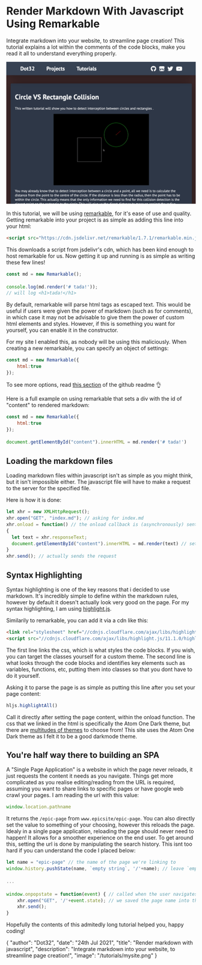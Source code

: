 # Render Markdown With Javascript Using Remarkable

Integrate markdown into your website, to streamline page creation! This tutorial explains a lot within the comments of the code blocks, make you read it all to understand everything properly.

![thumb.png](/tutorials/render-markdown-with-javascript/thumb.png)

In this tutorial, we will be using [remarkable](https://github.com/jonschlinkert/remarkable), for it's ease of use and quality. Getting remarkable into your project is as simple as adding this line into your html:
```html
<script src="https://cdn.jsdelivr.net/remarkable/1.7.1/remarkable.min.js"></script>
```
This downloads a script from jsdelivr's cdn, which has been kind enough to host remarkable for us. Now getting it up and running is as simple as writing these few lines!
```js
const md = new Remarkable();

console.log(md.render('# tada!'));
// will log <h1>tada!</h1>
```

By default, remarkable will parse html tags as escaped text. This would be useful if users were given the power of markdown (such as for comments), in which case it may not be advisable to give them the power of custom html elements and styles. However, if this is something you want for yourself, you can enable it in the constructor.

For my site I enabled this, as nobody will be using this maliciously. When creating a new remarkable, you can specify an object of settings:
```js
const md = new Remarkable({
	html:true
});
```
To see more options, read [this section](https://github.com/jonschlinkert/remarkable#options) of the github readme 👌 

Here is a full example on using remarkable that sets a div with the id of "content" to rendered markdown:
```js
const md = new Remarkable({
	html:true
});

document.getElementById("content").innerHTML = md.render('# tada!')
```

## Loading the markdown files

Loading markdown files within javascript isn't as simple as you might think, but it isn't impossible either. The javascript file will have to make a request to the server for the specified file.

Here is how it is done:
```js
let xhr = new XMLHttpRequest();
xhr.open("GET", "index.md"); // asking for index.md
xhr.onload = function() // the onload callback is (asynchronously) sent when the file finishes loading
{
  let text = xhr.responseText;
  document.getElementById("content").innerHTML = md.render(text) // sets page content to rendered text
}
xhr.send(); // actually sends the request
```

## Syntax Highlighting

Syntax highlighting is one of the key reasons that i decided to use markdown. It's incredibly simple to define within the markdown rules, however by default it doesn't actually look very good on the page. For my syntax highlighting, I am using [highlight.js](https://highlightjs.org/).

Similarily to remarkable, you can add it via a cdn like this:
```html
<link rel="stylesheet" href="//cdnjs.cloudflare.com/ajax/libs/highlight.js/11.1.0/styles/atom-one-dark.min.css">
<script src="//cdnjs.cloudflare.com/ajax/libs/highlight.js/11.1.0/highlight.min.js"></script>
```
The first line links the css, which is what styles the code blocks. If you wish, you can target the classes yourself for a custom theme. The second line is what looks through the code blocks and identifies key elements such as variables, functions, etc, putting them into classes so that you dont have to do it yourself.

Asking it to parse the page is as simple as putting this line after you set your page content:
```js
hljs.highlightAll()
```
Call it directly after setting the page content, within the onload function. The css that we linked in the html is specifically the Atom One Dark theme, but there are [multitudes of themes](https://highlightjs.org/static/demo/) to choose from! This site uses the Atom One Dark theme as I felt it to be a good darkmode theme.

## You're half way there to building an SPA

A "Single Page Application" is a website in which the page never reloads, it just requests the content it needs as you navigate. Things get more complicated as you realise editing/reading from the URL is required, assuming you want to share links to specific pages or have google web crawl your pages. I am reading the url with this value:
```javascript
window.location.pathname
```
It returns the `/epic-page` from `www.epicsite/epic-page`. You can also directly set the value to something of your choosing, however this reloads the page. Idealy in a single page application, reloading the page should never need to happen! It allows for a smoother experience on the end user. To get around this, setting the url is done by manipulating the search history. This isnt too hard if you can understand the code I placed below:

```javascript
let name = "epic-page" // the name of the page we're linking to
window.history.pushState(name, `empty string`, '/'+name); // leave `empty string` blank, this code sets the URL. The first parameter is the "state", which gets stored for later

...

window.onpopstate = function(event) { // called when the user navigates through history with back/forwards buttons
	xhr.open("GET", '/'+event.state); // we saved the page name into the state, so we can do the xhr request on it.
	xhr.send();
}
```
Hopefully the contents of this admitedly long tutorial helped you, happy coding!

<div id="json">
	{
		"author": "Dot32",
		"date": "24th Jul 2021",
		"title": "Render markdown with javascript",
    "description": "Integrate markdown into your website, to streamline page creation!",
		"image": "/tutorials/mysite.png"
  }
</div>